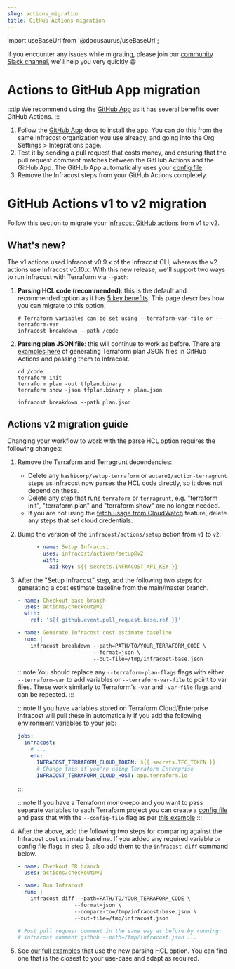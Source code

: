 ```yaml
---
slug: actions_migration
title: GitHub Actions migration
---
```


import useBaseUrl from '@docusaurus/useBaseUrl';

If you encounter any issues while migrating, please join our [community Slack channel](https://www.infracost.io/community-chat), we'll help you very quickly 😄

# Actions to GitHub App migration

:::tip
We recommend using the [GitHub App](/docs/integrations/github_app/) as it has several benefits over GitHub Actions.
:::

1. Follow the [GitHub App](/docs/integrations/github_app/) docs to install the app. You can do this from the same Infracost organization you use already, and going into the Org Settings > Integrations page.
2. Test it by sending a pull request that costs money, and ensuring that the pull request comment matches between the GitHub Actions and the GitHub App. The GitHub App automatically uses your [config file](/docs/features/config_file/).
3. Remove the Infracost steps from your GitHub Actions completely.

# GitHub Actions v1 to v2 migration

Follow this section to migrate your [Infracost GitHub actions](https://github.com/infracost/actions) from v1 to v2.

## What's new?

The v1 actions used Infracost v0.9.x of the Infracost CLI, whereas the v2 actions use Infracost v0.10.x. With this new release, we'll support two ways to run Infracost with Terraform via `--path`:
1. **Parsing HCL code (recommended)**: this is the default and recommended option as it has [5 key benefits](/docs/guides/v0.10_migration/#1-faster-cli). This page describes how you can migrate to this option.
    ```shell
    # Terraform variables can be set using --terraform-var-file or --terraform-var
    infracost breakdown --path /code
    ```

2. **Parsing plan JSON file**: this will continue to work as before. There are [examples here](https://github.com/infracost/actions/tree/master/examples#plan-json-examples) of generating Terraform plan JSON files in GitHub Actions and passing them to Infracost.
    ```shell
    cd /code
    terraform init
    terraform plan -out tfplan.binary
    terraform show -json tfplan.binary > plan.json

    infracost breakdown --path plan.json
    ```

## Actions v2 migration guide

Changing your workflow to work with the parse HCL option requires the following changes:

1. Remove the Terraform and Terragrunt dependencies:
    - Delete any `hashicorp/setup-terraform` or `autero1/action-terragrunt` steps as Infracost now parses the HCL code directly, so it does not depend on these.
    - Delete any step that runs `terraform` or `terragrunt`, e.g. "terraform init", "terraform plan" and "terraform show" are no longer needed.
    - If you are not using the [fetch usage from CloudWatch](/docs/features/usage_based_resources/#fetch-from-cloudwatch) feature, delete any steps that set cloud credentials.

2. Bump the version of the `infracost/actions/setup` action from `v1` to `v2`:

    ```yaml
          - name: Setup Infracost
            uses: infracost/actions/setup@v2
            with:
              api-key: ${{ secrets.INFRACOST_API_KEY }}
    ```

3. After the "Setup Infracost" step, add the following two steps for generating a cost estimate baseline from the main/master branch.

    ```yaml
    - name: Checkout base branch
      uses: actions/checkout@v2
      with:
        ref: '${{ github.event.pull_request.base.ref }}'

    - name: Generate Infracost cost estimate baseline
      run: |
        infracost breakdown --path=PATH/TO/YOUR_TERRAFORM_CODE \
                            --format=json \
                            --out-file=/tmp/infracost-base.json
    ```

    :::note
    You should replace any `--terraform-plan-flags` flags with either `--terraform-var` to add variables or `--terraform-var-file` to point to var files. These work similarly to Terraform's `-var` and `-var-file` flags and can be repeated.
    :::

    :::note
    If you have variables stored on Terraform Cloud/Enterprise Infracost will pull these in automatically if you add the following environment variables to your job:

    ```yaml
    jobs:
      infracost:
        # ...
        env:
          INFRACOST_TERRAFORM_CLOUD_TOKEN: ${{ secrets.TFC_TOKEN }}
          # Change this if you're using Terraform Enterprise
          INFRACOST_TERRAFORM_CLOUD_HOST: app.terraform.io
    ```
    :::

    :::note
    If you have a Terraform mono-repo and you want to pass separate variables to each Terraform project you can create a [config file](/docs/features/config_file) and pass that with the `--config-file` flag as per [this example](https://github.com/infracost/actions/tree/master/examples/multi-project-config-file#readme)
    :::

4. After the above, add the following two steps for comparing against the Infracost cost estimate baseline. If you added any required variable or config file flags in step 3, also add them to the `infracost diff` command below.

    ```yml
    - name: Checkout PR branch
      uses: actions/checkout@v2

    - name: Run Infracost
      run: |
        infracost diff --path=PATH/TO/YOUR_TERRAFORM_CODE \
                      --format=json \
                      --compare-to=/tmp/infracost-base.json \
                      --out-file=/tmp/infracost.json

    # Post pull request comment in the same way as before by running:
    # infracost comment github --path=/tmp/infracost.json ...
    ```

5. See [our full examples](https://github.com/infracost/actions/tree/master/examples) that use the new parsing HCL option. You can find one that is the closest to your use-case and adapt as required.

